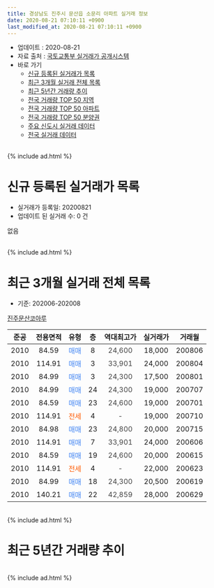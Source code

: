 ```yaml
---
title: 경상남도 진주시 문산읍 소문리 아파트 실거래 정보
date: 2020-08-21 07:10:11 +0900
last_modified_at: 2020-08-21 07:10:11 +0900
---
```


* 업데이트 : 2020-08-21
* 자료 출처 : [국토교통부 실거래가 공개시스템](http://rt.molit.go.kr)
* 바로 가기
    * [신규 등록된 실거래가 목록](#신규-등록된-실거래가-목록)
    * [최근 3개월 실거래 전체 목록](#최근-3개월-실거래-전체-목록)
    * [최근 5년간 거래량 추이](#최근-5년간-거래량-추이)
    * [전국 거래량 TOP 50 지역](https://inasie.github.io/apt-trade-info/최근-3개월-전국에서-가장-거래가-많이-발생한-지역)
    * [전국 거래량 TOP 50 아파트](https://inasie.github.io/apt-trade-info/최근-3개월-전국에서-가장-거래가-많이-발생한-아파트)
    * [전국 거래량 TOP 50 분양권](https://inasie.github.io/apt-trade-info/최근-3개월-전국에서-가장-거래가-많이-발생한-분양권)
    * [주요 신도시 실거래 데이터](https://inasie.github.io/apt-trade-info/주요-신도시)
    * [전국 실거래 데이터](https://inasie.github.io/apt-trade-info/전국)
<br>
{% include ad.html %}
<br>

# 신규 등록된 실거래가 목록
* 실거래가 등록일: 20200821
* 업데이트 된 실거래 수: 0 건

없음

<br>
{% include ad.html %}
<br>

# 최근 3개월 실거래 전체 목록
* 기준: 202006-202008


[진주문산코아루](https://search.naver.com/search.naver?query=%EA%B2%BD%EC%83%81%EB%82%A8%EB%8F%84+%EC%A7%84%EC%A3%BC%EC%8B%9C+%EB%AC%B8%EC%82%B0%EC%9D%8D+%EC%86%8C%EB%AC%B8%EB%A6%AC+%EC%A7%84%EC%A3%BC%EB%AC%B8%EC%82%B0%EC%BD%94%EC%95%84%EB%A3%A8)

|준공|전용면적|유형|층|역대최고가|실거래가|거래월|
|:---:|:---:|:---:|:---:|:---:|:---:|:---:|
|2010|84.59|<span style="color:#4285f3">매매</span>|8|<span style="color:#444444">24,600</span>|18,000|200806|
|2010|114.91|<span style="color:#4285f3">매매</span>|3|<span style="color:#444444">33,901</span>|24,000|200804|
|2010|84.99|<span style="color:#4285f3">매매</span>|3|<span style="color:#444444">24,300</span>|17,500|200801|
|2010|84.99|<span style="color:#4285f3">매매</span>|24|<span style="color:#444444">24,300</span>|19,000|200707|
|2010|84.59|<span style="color:#4285f3">매매</span>|23|<span style="color:#444444">24,600</span>|19,000|200701|
|2010|114.91|<span style="color:#ff5a00">전세</span>|4|<span style="color:#444444">-</span>|19,000|200710|
|2010|84.98|<span style="color:#4285f3">매매</span>|23|<span style="color:#444444">24,800</span>|20,000|200715|
|2010|114.91|<span style="color:#4285f3">매매</span>|7|<span style="color:#444444">33,901</span>|24,000|200606|
|2010|84.59|<span style="color:#4285f3">매매</span>|19|<span style="color:#444444">24,600</span>|20,000|200615|
|2010|114.91|<span style="color:#ff5a00">전세</span>|4|<span style="color:#444444">-</span>|22,000|200623|
|2010|84.99|<span style="color:#4285f3">매매</span>|18|<span style="color:#444444">24,300</span>|20,500|200619|
|2010|140.21|<span style="color:#4285f3">매매</span>|22|<span style="color:#444444">42,859</span>|28,000|200629|


<br>
{% include ad.html %}
<br>

# 최근 5년간 거래량 추이


<div style="width:100%;">
    <canvas id="deal_progress" height="200"></canvas>
</div>

<script>
new Chart(document.getElementById("deal_progress"), {
    type: 'line',
    data: {
        labels: ['201508','201509','201510','201511','201512','201601','201602','201603','201604','201605','201606','201607','201608','201609','201610','201611','201612','201701','201702','201703','201704','201705','201706','201707','201708','201709','201710','201711','201712','201801','201802','201803','201804','201805','201806','201807','201808','201809','201810','201811','201812','201901','201902','201903','201904','201905','201906','201907','201908','201909','201910','201911','201912','202001','202002','202003','202004','202005','202006','202007','202008'],
        datasets: [{
            label: '매매',
            pointRadius: 1,
            data: [8, 3, 8, 9, 7, 4, 5, 6, 5, 4, 6, 7, 7, 6, 7, 10, 5, 3, 1, 8, 0, 8, 6, 3, 10, 3, 2, 5, 3, 3, 5, 1, 3, 1, 1, 0, 4, 3, 1, 2, 1, 2, 0, 0, 1, 2, 6, 1, 2, 3, 15, 4, 3, 3, 2, 2, 2, 1, 4, 3, 3],
            borderColor: "rgba(255, 201, 14, 1)",
            backgroundColor: "rgba(255, 201, 14, 0.5)",
            fill: false,
            lineTension: 0
        },{
            label: '전월세',
            pointRadius: 1,
            data: [1, 3, 3, 2, 2, 2, 0, 1, 3, 4, 5, 2, 2, 2, 4, 2, 1, 2, 2, 2, 4, 1, 3, 1, 1, 2, 3, 2, 1, 2, 2, 2, 0, 1, 2, 3, 0, 0, 0, 0, 3, 2, 0, 0, 0, 2, 3, 0, 5, 1, 2, 5, 2, 2, 1, 2, 3, 3, 1, 1, 0],
            borderColor: "rgba(0, 141, 185, 1)",
            backgroundColor: "rgba(0, 141, 185, 0.5)",
            fill: false,
            lineTension: 0
        }
        ]
    },
    options: {
        responsive: true,
        title: {
            display: false
        },
        tooltips: {
            mode: 'index',
            intersect: false
        },
        hover: {
            mode: 'nearest',
            intersect: true
        },
        scales: {
            xAxes: [{
                display: true,
                scaleLabel: {
                    display: true,
                    labelString: '년/월'
                }
            }],
            yAxes: [{
                display: true,
                ticks: {
                    suggestedMin: 0,
                },
                scaleLabel: {
                    display: true,
                    labelString: '실거래 수'
                }
            }]
        }
    }
});

</script>


<br>
{% include ad.html %}
<br>


